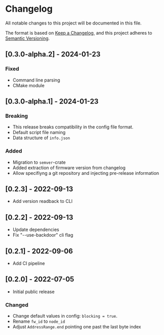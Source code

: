 # Changelog

All notable changes to this project will be documented in this file.

The format is based on [Keep a Changelog](https://keepachangelog.com/en/1.0.0/),
and this project adheres to [Semantic Versioning](https://semver.org/spec/v2.0.0.html).

## [0.3.0-alpha.2] - 2024-01-23

### Fixed

- Command line parsing
- CMake module

## [0.3.0-alpha.1] - 2024-01-23

### Breaking

- This release breaks compatibility in the config file format.
- Default script file naming
- Data structure of `info.json`

### Added

- Migration to `semver`-crate
- Added extraction of firmware version from changelog
- Allow specifiyng a git repository and injecting pre-release information

## [0.2.3] - 2022-09-13

- Add version readback to CLI

## [0.2.2] - 2022-09-13

- Update dependencies
- Fix "--use-backdoor" cli flag

## [0.2.1] - 2022-09-06

- Add CI pipeline

## [0.2.0] - 2022-07-05

- Initial public release

### Changed

- Change default values in config: `blocking = true`.
- Rename `fw_id` to `node_id`
- Adjust `AddressRange.end` pointing one past the last byte index
